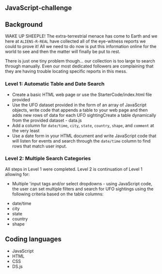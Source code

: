 ## JavaScript-challenge

## Background

WAKE UP SHEEPLE! The extra-terrestrial menace has come to Earth and we here at `ALIENS-R-REAL` have collected all of the eye-witness reports we could to prove it! 
All we need to do now is put this information online for the world to see and then the matter will finally be put to rest.

There is just one tiny problem though... our collection is too large to search through manually. 
Even our most dedicated followers are complaining that they are having trouble locating specific reports in this mess.

### Level 1: Automatic Table and Date Search 
* Create a basic HTML web page or use the StarterCode/index.html file provided 
* Use the UFO dataset provided in the form of an array of JavaScript objects, write code that appends a table to your web page and 
then adds new rows of data for each UFO sightingCreate a table dynamically from the provided dataset - data.js
* Add a column for `date/time`, `city`, `state`, `country`, `shape`, and `comment` at the very least
* Use a date form in your HTML document and write JavaScript code that will listen for events and search through the `date/time` column to find rows that match user input. 

### Level 2: Multiple Search Categories 
All steps in Level 1 were completed. Level 2 is continuation of Level 1 allowing for:

*  Multiple 'input tags and/or select dropdowns - using JavaScript code, the user can set multiple filters and search for UFO sightings using the following criteria based
on the table columns:
 - date/time
 - city
 - state
 - country
 - shape

## Coding languages
* JavaScript
* HTML
* CSS
* DS.js
